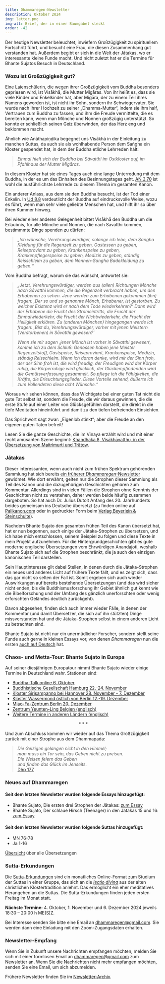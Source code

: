 ```yaml
---
title: Dhammaregen-Newsletter
description: Oktober 2024
img: letter.png
img-alt: Brief, der in einer Baumgabel steckt
order: -42
---
```


Der heutige Newsletter beleuchtet, inwiefern Großzügigkeit zu spirituellem Fortschritt führt, und besucht eine Frau, die diesen Zusammenhang gut verstanden hat. Außerdem begibt er sich in die Welt der Jātakas, wo er interessante kleine Funde macht. Und nicht zuletzt hat er die Termine für Bhante Sujatos Besuch in Deutschland.

### Wozu ist Großzügigkeit gut?

Eine Laienschülerin, die wegen ihrer Großzügigkeit vom Buddha besonders gepriesen wird, ist Visākhā, die Mutter Migāras. Von ihr heißt es, dass sie viele Kinder und Enkelkinder hat, aber Migāra, der zu einem Teil ihres Namens geworden ist, ist nicht ihr Sohn, sondern ihr Schwiegervater. Sie wurde nach ihrer Hochzeit zu seiner „Dhamma-Mutter“, indem sie ihm half, Vertrauen zum Buddha zu fassen, und ihm die Freude vermittelte, die es bereiten kann, wenn man Mönche und Nonnen großzügig unterstützt. So konnte er schließlich seinen Geiz überwinden, der das Herz eng und beklommen macht.

Ähnlich wie Anāthapiṇḍika begegnet uns Visākhā in der Einleitung zu manchen Suttas, da auch sie als wohlhabende Person dem Saṅgha ein Kloster gespendet hat, in dem der Buddha etliche Lehrreden hält:

>*Einmal hielt sich der Buddha bei Sāvatthī im Ostkloster auf, im Pfahlhaus der Mutter Migāras.*

In diesem Kloster hat sie eines Tages auch eine lange Unterredung mit dem Buddha, in der es um das Einhalten des Besinnungstages geht. [AN 3.70](#/sutta/an3.70/de/sabbamitta) ist wohl die ausführlichste Lehrrede zu diesem Thema im gesamten Kanon.

Ein anderer Anlass, aus dem sie den Buddha besucht, ist der Tod einer Enkelin. In [Ud 8.8](#/sutta/ud8.8/de/sabbamitta) verdeutlicht der Buddha auf eindrucksvolle Weise, wozu es führt, wenn man sehr viele geliebte Menschen hat, und hilft ihr so über ihren Kummer hinweg.

Bei wieder einer anderen Gelegenheit bittet Visākhā den Buddha um die Erlaubnis, für alle Mönche und Nonnen, die nach Sāvatthī kommen, bestimmmte Dinge spenden zu dürfen:

>*„Ich wünsche, Verehrungswürdiger, solange ich lebe, dem Sangha Kleidung für die Regenzeit zu geben, Gastessen zu geben, Reiseproviant zu geben, Krankenspeise zu geben, Krankenpflegerspeise zu geben, Medizin zu geben, ständig Reisschleim zu geben, dem Nonnen-Sangha Badekleidung zu geben.“*

Vom Buddha befragt, warum sie das wünscht, antwortet sie:

>*„Jetzt, Verehrungswürdiger, werden aus (allen) Richtungen Mönche nach Sāvatthi kommen, die die Regenzeit verbracht haben, um den Erhabenen zu sehen. Jene werden zum Erhabenen gekommen (ihn) fragen: ‚Der so und so genannte Mönch, Erhabener, ist gestorben. Zu welcher Existenz wird er nach dem Tode wiederkehren?‘ Dann wird der Erhabene die Frucht des Stromeintritts, die Frucht der Einmalwiederkehr, die Frucht der Nichtwiederkehr, die Frucht der Heiligkeit erklären. Zu (anderen Mönchen) hingegangen werde ich fragen: ‚Bist du, Verehrungswürdiger, vorher mit jenen Meistern (Verstorbenen) in Sāvatthi gewesen?‘*
>
>*Wenn sie mir sagen ‚jener Mönch ist vorher in Sāvatthi gewesen‘, komme ich zu dem Schluß: Genossen haben jene Meister Regenzeitstoff, Gastspeise, Reiseproviant, Krankenspeise, Medizin, ständig Reisschleim. Wenn ich daran denke, wird mir der Sinn froh, der der Sinn froh ist, die wird freudig, der Freudigen wird der Körper ruhig, die Körperruhige wird glücklich, der Glückempfindenden wird die Gemütsverfassung gesammelt. So pflege ich die Fähigkeiten, die Kräfte, die Erleuchtungsglieder. Diese Vorteile sehend, äußerte ich zum Vollendeten diese acht Wünsche.“*

Woraus wir sehen können, dass das Wichtigste bei einer guten Tat nicht die gute Tat selbst ist, sondern die Freude, die wir daraus gewinnen, die die erste Stufe auf einer Leiter von Glücksgefühlen darstellt, die direkt in die tiefe Meditation hineinführt und damit zu den tiefen befreienden Einsichten.

Das Sprichwort sagt zwar: „Eigenlob stinkt“; aber die Freude an den eigenen guten Taten befreit!

Lesen Sie die ganze Geschichte, die im Vinaya erzählt wird und mit einer recht amüsanten Szene beginnt: [Khandhaka 8, Visākhāvatthu, in der Übersetzung von Maitrimurti und Trätow](https://suttacentral.net/pli-tv-kd8/de/maitrimurti-traetow?lang=de&reference=main&highlight=false#mt1-74).

### Jātakas

Dieser interessanten, wenn auch nicht zum frühen Spektrum gehörenden Sammlung hat sich bereits [ein früherer *Dhammaregen*-Newsletter](#/wiki/news/2023-01) gewidmet. Wie dort erwähnt, gelten nur die Strophen dieser Sammlung als Teil des Kanon und die dazugehörigen Geschichten gehören zum Kommentar. Allerdings sind in vielen Fällen die Strophen ohne Kenntnis der Geschichten nicht zu verstehen, daher werden beide häufig zusammen dargeboten. So hat auch Dr. Julius Dutoit Anfang des 20. Jahrhunderts beides gemeinsam ins Deutsche übersetzt (zu finden online auf [Palikanon.com](https://palikanon.com/khuddaka/jataka/j00.htm) oder in gedruckter Form beim [Verlag Beyerlein & Steinschulte](http://www.buddhareden.com/index.php?id=52&tx_ttnews%5Btt_news%5D=18&cHash=7fac0405a6049af828fa3e26a429a925)).

Nachdem Bhante Sujato den gesamten frühen Teil des Kanon übersetzt hat, hat er nun begonnen, auch einige der Jātaka-Strophen zu übersetzen, und ich habe mich entschlossen, seinem Beispiel zu folgen und diese Texte in mein Projekt aufzunehmen. Für die Hintergrundgeschichten gibt es gute moderne englische Übersetzungen vom Ehrwürdigen Anandajoti, weshalb Bhante Sujato sich auf die Strophen beschränkt, die ja auch den einzigen kanonischen Teil darstellen. 

Sein Hauptinteresse gilt dabei Stellen, in denen durch die Jātaka-Strophen ein neues und anderes Licht auf frühere Texte fällt, und es zeigt sich, dass das gar nicht so selten der Fall ist. Somit ergeben sich auch wieder Auswirkungen auf bereits bestehende Übersetzungen (und das wird sicher nicht enden, bis die Buddhismusforschung ihr Gebiet ähnlich gut kennt wie die Bibelforschung und der Umfang des gänzlich unerforschten oder wenig erforschten Geländes deutlich zurückgeht).

Davon abgesehen, finden sich auch immer wieder Fälle, in denen der Kommentar (und damit Übersetzer, die sich auf ihn stützten) Dinge missverstanden hat und die Jātaka-Strophen selbst in einem anderen Licht zu betrachten sind.

Bhante Sujato ist nicht nur ein unermüdlicher Forscher, sondern stellt seine Funde auch gerne in kleinen Essays vor, von denen *Dhammaregen* nun die ersten [auch auf Deutsch](#/wiki/jataka/inhalt) hat. 

### Chaos- und Metta-Tour: Bhante Sujato in Europa

Auf seiner diesjährigen Europatour nimmt Bhante Sujato wieder einige Termine in Deutschland wahr. Stationen sind:

- [Buddha-Talk online 6. Oktober](https://www.buddha-talk.de/)  
- [Buddhistische Gesellschaft Hamburg 22.-24. November](https://www.bghh.de/bhante-sujato-chaos-and-metta-22-24-november-2024/)  
- [Kloster Sirisampanno bei Hannover 28. November - 7. Dezember](https://sirisampanno.de/event/metta-retreat-mit-bhante-sujato/)  
- [Kloster Wassermond östlich von Berlin 12.-19. Dezember](https://kloster-wassermond.de/programm/)  
- [Miao-Fa-Zentrum Berlin 20. Dezember](https://miao-fa.de/termine/)  
- [Zentrum Yeunten-Ling Belgien (englisch)](https://www.samita.be/en/2024/09/16/chaos-and-metta-10-day-silent-retreat-with-bhante-sujato-10-19-january-2025/)  
- [Weitere Termine in anderen Ländern (englisch)](https://www.samita.be/en/2024/09/18/bhante-sujato-chaos-metta-tour-of-europe-2024-2025/)  

<div style="text-align: center;">* * *</div>

Und zum Abschluss kommen wir wieder auf das Thema Großzügigkeit zurück mit einer Strophe aus dem Dhammapada:

>*Die Geizigen gelangen nicht in den Himmel;*  
>*man muss ein Tor sein, das Geben nicht zu preisen.*  
>*Die Weisen feiern das Geben*  
>*und finden das Glück im Jenseits.*  
>[Dhp 177](#/sutta/dhp177:1/de/sabbamitta)

### Neues auf Dhammaregen

#### Seit dem letzten Newsletter wurden folgende Essays hinzugefügt:

- Bhante Sujato, Die ersten drei Strophen der Jātakas: [zum Essay](#/wiki/jataka/dreijataka)
- Bhante Sujato, Der schlaue Hirsch (Teenager) in den Jatakas 15 und 16: [zum Essay](#/wiki/jataka/teen)

#### Seit dem letzten Newsletter wurden folgende Suttas hinzugefügt:

- MN 76-78
- Ja 1-16

[Übersicht](#/wiki/uebersetzung/uebersicht) über alle Übersetzungen

### Sutta-Erkundungen 

Die [Sutta-Erkundungen](#/wiki/erkundung) sind ein monatliches Online-Format zum Studium der Suttas in einer Gruppe, das sich an die [*lectio divina*](https://de.wikipedia.org/wiki/Lectio_divina) aus der alten christlichen Klostertradition anlehnt. Das ermöglicht ein eher meditatives Herangehen an die Suttas. Die Sutta-Erkundungen finden jeden ersten Freitag im Monat statt. 

**Nächste Termine:** 4. Oktober, 1. November und 6. Dezember 2024 jeweils 18:30 – 20:00 h ME(S)Z.

Bei Interesse senden Sie bitte eine Email an [dhammaregen@gmail.com](mailto:dhammaregen@gmail.com). Sie werden dann eine Einladung mit den Zoom-Zugangsdaten erhalten.

### Newsletter-Empfang

Wenn Sie in Zukunft unsere Nachrichten empfangen möchten, melden Sie sich mit einer formlosen Email an [dhammaregen@gmail.com](mailto:dhammaregen@gmail.com) zum Newsletter an. Wenn Sie die Nachrichten nicht mehr empfangen möchten, senden Sie eine Email, um sich abzumelden. 

Frühere Newsletter finden Sie im [Newsletter-Archiv](#/wiki/news/inhalt).
